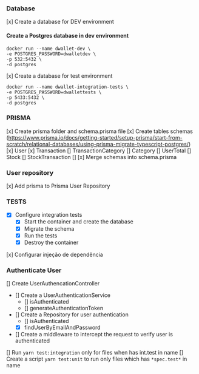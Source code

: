 ### Database

[x] Create a database for DEV environment

#### Create a Postgres database in dev environment

```
docker run --name dwallet-dev \
-e POSTGRES_PASSWORD=dwalletdev \
-p 532:5432 \
-d postgres
```

[x] Create a database for test environment

```
docker run --name dwallet-integration-tests \
-e POSTGRES_PASSWORD=dwallettests \
-p 5433:5432 \
-d postgres
```

### PRISMA

[x] Create prisma folder and schema.prisma file
[x] Create tables schemas (https://www.prisma.io/docs/getting-started/setup-prisma/start-from-scratch/relational-databases/using-prisma-migrate-typescript-postgres/)
[x] User
[x] Transaction
[] TransactionCategory
[] Category
[] UserTotal
[] Stock
[] StockTransaction
[]
[x] Merge schemas into schema.prisma

### User repository

[x] Add prisma to Prisma User Repository

### TESTS

-  [x] Configure integration tests
   -  [x] Start the container and create the database
   -  [x] Migrate the schema
   -  [x] Run the tests
   -  [x] Destroy the container

[x] Configurar injeção de dependência

### Authenticate User

[] Create UserAuthencationController

-  [] Create a UserAuthenticationService
   -  [] isAuthenticated
   -  [] generateAuthenticationToken
-  [] Create a Repository for user authentication
   -  [] isAuthenticated
   -  [x] findUserByEmailAndPassword
-  [] Create a middleware to intercept the request to verify user is authenticated

[] Run `yarn test:integration` only for files when has int.test in name
[] Create a script `yarn test:unit` to run only files which has `*spec.test*` in name
